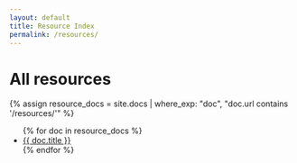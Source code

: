 ```yaml
---
layout: default
title: Resource Index
permalink: /resources/
---
```


# All resources

{% assign resource_docs = site.docs
   | where_exp: "doc", "doc.url contains '/resources/'" %}

<ul>
  {% for doc in resource_docs %}
    <li><a href="{{ doc.url }}">{{ doc.title }}</a></li>
  {% endfor %}
</ul>
